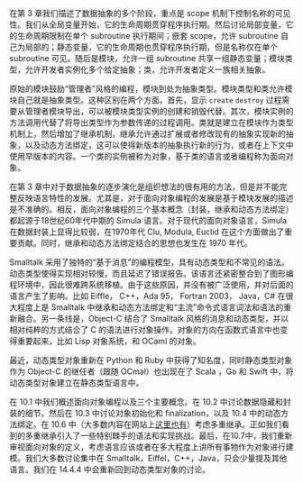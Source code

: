 在第 3 章我们描述了数据抽象的多个阶段，重点是 scope 机制下控制名称的可见性。我们从全局变量开始，它的生命周期贯穿程序执行期。然后讨论局部变量，它的生命周期限制在单个 subroutine 执行期间；嵌套 scope，允许 subroutine 自己为局部的；静态变量，它的生命周期也贯穿程序执行期，但是名称仅在单个 subroutine 可见。随后是模块，允许一组 subroutine 共享一组静态变量；模块类型，允许开发者实例化多个给定抽象；类，允许开发者定义一族相关抽象。

原始的模块鼓励“管理者”风格的编程，模块到处为抽象类型。模块类型和类允许模块自己就是抽象类型。这种区别在两个方面。首先，显示 `create` `destroy` 过程需要从管理者模块导出，可以被模块类型实例的创建和销毁代替。其次，模块实例的方法调用代替了将导出类型作为参数传递的过程调用。类就是建立在模块作为类型机制上，然后增加了继承机制，继承允许通过扩展或者修改现有的抽象实现新的抽象，以及动态方法绑定，这可以使得新版本的抽象执行新的行为，或者在上下文中使用早版本的内容。一个类的实例被称为对象，基于类的语言或者编程称为面向对象。

在第 3 章中对于数据抽象的逐步演化是组织想法的很有用的方法，但是并不能完整反映语言特性的发展。尤其是，对于面向对象编程的发展是基于模块发展的描述是不准确的。相反，面向对象编程的三个基本概念（封装，继承和动态方法绑定）都起源于18世纪60年代中期的 Simula 语言。对于现代的面向对象语言，Simula 在数据封装上显得比较弱，在1970年代 Clu, Modula, Euclid 在这个方面做出了重要贡献。同时，继承和动态方法绑定结合的思想也发生在 1970 年代。

Smalltalk 采用了独特的“基于消息”的编程模型，具有动态类型和不常见的语法。动态类型使得实现相对较慢，而且延迟了错误报告。该语言还紧密整合到了图形编程环境中，因此很难跨系统移植。由于这些原因，并没有被广泛使用，并对后面的语言产生了影响。比如 Eiffle， C++，Ada 95， Fortran 2003， Java，C# 在很大程度上是 Smalltalk 中继承和动态方法绑定和“主流”命令式语言词法和语法的重新融合。另一条线是，Object-C 结合了 Smalltalk 风格的消息和动态类型，并以相对纯粹的方式结合了 C 的语法进行对象操作。对象的方向在函数式语言中也变得重要起来，比如 Lisp 对象系统，和 OCaml 的对象。

最近，动态类型对象重新在 Python 和 Ruby 中获得了知名度，同时静态类型对象作为 Object-C 的继任者（跟随 OCmal）也出现在了 Scala ，Go 和 Swift 中，将动态类型对象建立在静态类型语言中。

在 10.1 中我们概述面向对象编程以及三个主要概念。在 10.2 中讨论数据隐藏和封装的细节。然后在 10.3 中讨论对象初始化和 finalization，以及 10.4 中的动态方法绑定。在 10.6 中（大多数内容在网站上[这里也有](./assets/supplementary_sections.pdf)）考虑多重继承。正如我们看到的多重继承引入了一些特别棘手的语法和实现挑战。最后，在10.7中，我们重新审视面向对象的定义，考虑语言应该或者在多大程度上讲所有事物作为对象进行建模。我们大多数讨论集中在 Smalltalk，Eiffel，C++，Java，只会少量提及其他语言。我们在 14.4.4 中会重新回到动态类型对象的讨论。